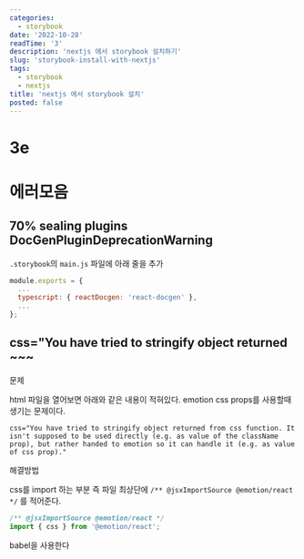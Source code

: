 ```yaml
---
categories:
  - storybook
date: '2022-10-28'
readTime: '3'
description: 'nextjs 에서 storybook 설치하기'
slug: 'storybook-install-with-nextjs'
tags:
  - storybook
  - nextjs
title: 'nextjs 에서 storybook 설치'
posted: false
---
```


# 3e

# 에러모음

## 70% sealing plugins DocGenPluginDeprecationWarning

`.storybook`의 `main.js` 파일에 아래 줄을 추가

```javascript
module.exports = {
  ...
  typescript: { reactDocgen: 'react-docgen' },
  ...
};
```

## css="You have tried to stringify object returned ~~~

문제

html 파일을 열어보면 아래와 같은 내용이 적혀있다.
emotion css props를 사용할때 생기는 문제이다.

```
css="You have tried to stringify object returned from css function. It isn't supposed to be used directly (e.g. as value of the className prop), but rather handed to emotion so it can handle it (e.g. as value of css prop)."
```

해결방법

css를 import 하는 부분 즉 파일 최상단에 `/** @jsxImportSource @emotion/react */` 를 적어준다.

```javascript
/** @jsxImportSource @emotion/react */
import { css } from '@emotion/react';
```

babel을 사용한다
